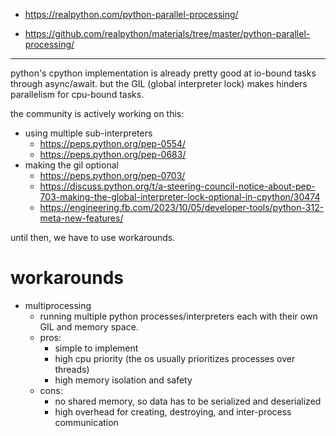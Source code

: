 - https://realpython.com/python-parallel-processing/

- https://github.com/realpython/materials/tree/master/python-parallel-processing/

---

python's cpython implementation is already pretty good at io-bound tasks through async/await. but the GIL (global interpreter lock) makes hinders parallelism for cpu-bound tasks.

the community is actively working on this:

- using multiple sub-interpreters
     - https://peps.python.org/pep-0554/
     - https://peps.python.org/pep-0683/
- making the gil optional
     - https://peps.python.org/pep-0703/
     - https://discuss.python.org/t/a-steering-council-notice-about-pep-703-making-the-global-interpreter-lock-optional-in-cpython/30474
     - https://engineering.fb.com/2023/10/05/developer-tools/python-312-meta-new-features/

until then, we have to use workarounds.

# workarounds

- multiprocessing
     - running multiple python processes/interpreters each with their own GIL and memory space.
     - pros:
          - simple to implement
          - high cpu priority (the os usually prioritizes processes over threads)
          - high memory isolation and safety
     - cons:
          - no shared memory, so data has to be serialized and deserialized
          - high overhead for creating, destroying, and inter-process communication
